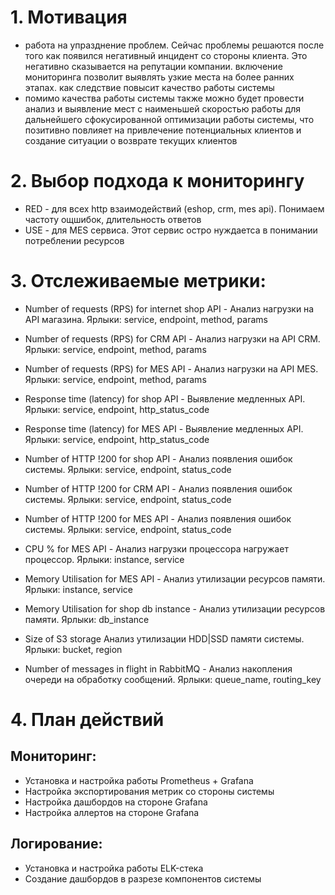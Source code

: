  # 1. Мотивация
- работа на упразднение проблем. Сейчас проблемы решаются после того как появился негативный инцидент со стороны клиента. Это негативно сказывается на репутации компании. включение мониторинга позволит выявлять узкие места на более ранних этапах. как следствие повысит качество работы системы
- помимо качества работы системы также можно будет провести анализ и выявление мест с наименьшей скоростью работы для дальнейшего сфокусированной оптимизации работы системы, что позитивно повлияет на привлечение потенциальных клиентов и создание ситуации о возврате текущих клиентов

# 2. Выбор подхода к мониторингу
- RED - для всех http взаимодействий (eshop, crm, mes api). Понимаем частоту ощшибок, длительность ответов
- USE - для MES сервиса. Этот сервис остро нуждаетса в понимании потреблении ресурсов

# 3. Отслеживаемые метрики:
- Number of requests (RPS) for internet shop API - Анализ нагрузки на API магазина. Ярлыки: service, endpoint, method, params
- Number of requests (RPS) for CRM API - Анализ нагрузки на API CRM. Ярлыки: service, endpoint, method, params
- Number of requests (RPS) for MES API - Анализ нагрузки на API MES. Ярлыки: service, endpoint, method, params

- Response time (latency) for shop API - Выявление медленных API. Ярлыки: service, endpoint, http_status_code
- Response time (latency) for MES API - Выявление медленных API. Ярлыки: service, endpoint, http_status_code

- Number of HTTP !200 for shop API - Анализ появления ошибок системы. Ярлыки: service, endpoint, status_code
- Number of HTTP !200 for CRM API - Анализ появления ошибок системы. Ярлыки: service, endpoint, status_code
- Number of HTTP !200 for MES API - Анализ появления ошибок системы. Ярлыки: service, endpoint, status_code

- CPU % for MES API - Анализ нагрузки процессора нагружает процессор. Ярлыки: instance, service
- Memory Utilisation for MES API - Анализ утилизации ресурсов памяти. Ярлыки: instance, service 
- Memory Utilisation for shop db instance - Анализ утилизации ресурсов памяти.  Ярлыки: db_instance
- Size of S3 storage Анализ утилизации HDD|SSD памяти системы. Ярлыки: bucket, region
- Number of messages in flight in RabbitMQ - Анализ накопления очереди на обработку сообщений. Ярлыки: queue_name, routing_key

# 4. План действий
## Мониторинг:
- Установка и настройка работы Prometheus + Grafana
- Настройка экспортирования метрик со стороны системы
- Настройка дашбордов на стороне Grafana
- Настройка аллертов на стороне Grafana

## Логирование:
- Установка и настройка работы ELK-стека
- Создание дашбордов в разрезе компонентов системы